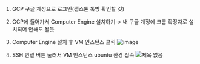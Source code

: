 1. GCP 구글 계정으로 로그인(캡스톤 톡방 확인할 것)
 
2. GCP에 들어가서 Computer Engine 설치하기-> 내 구글 계정에 크롬 확장자로 설치되어 안해도 될듯

3. Computer Engine 설치 후 VM 인스턴스 클릭
![image](https://github.com/ddakgi00/FossilCapstone/assets/62549045/846d73c7-f4d9-4714-a4df-528389fc0931)

4. SSH 연결 버튼 눌러서 VM 인스턴스 ubuntu 환경 접속
![제목 없음](https://github.com/ddakgi00/FossilCapstone/assets/62549045/f1c07cc4-5690-47f8-8a84-72f40add62f8)



